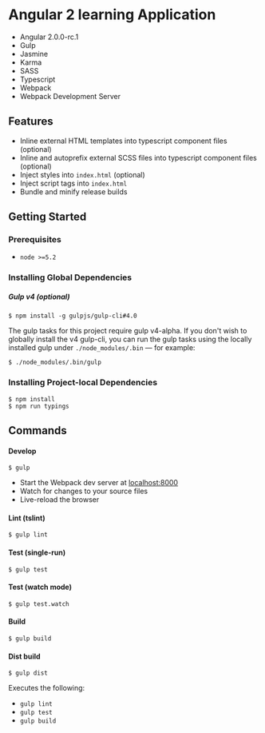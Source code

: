 # Angular 2 learning Application

- Angular 2.0.0-rc.1
- Gulp
- Jasmine
- Karma
- SASS
- Typescript
- Webpack
- Webpack Development Server


## Features
- Inline external HTML templates into typescript component files (optional)
- Inline and autoprefix external SCSS files into typescript component files (optional)
- Inject styles into `index.html` (optional)
- Inject script tags into `index.html`
- Bundle and minify release builds


## Getting Started
### Prerequisites
- `node >=5.2`

### Installing Global Dependencies
##### Gulp v4 (optional)
```shell
$ npm install -g gulpjs/gulp-cli#4.0
```
The gulp tasks for this project require gulp v4-alpha. If you don't wish to globally install the v4 gulp-cli, you can run the gulp tasks using the locally installed gulp under `./node_modules/.bin` — for example:
```shell
$ ./node_modules/.bin/gulp
```


### Installing Project-local Dependencies
```shell
$ npm install
$ npm run typings
```


## Commands
#### Develop
```shell
$ gulp
```

- Start the Webpack dev server at <a href="http://localhost:38000" target="_blank">localhost:8000</a>
- Watch for changes to your source files
- Live-reload the browser

#### Lint (tslint)
```shell
$ gulp lint
```

#### Test (single-run)
```shell
$ gulp test
```

#### Test (watch mode)
```shell
$ gulp test.watch
```

#### Build
```shell
$ gulp build
```

#### Dist build
```shell
$ gulp dist
```
Executes the following:
- `gulp lint`
- `gulp test`
- `gulp build`
